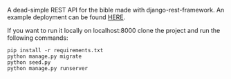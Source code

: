 A dead-simple REST API for the bible made with django-rest-framework. An example deployment can be found [HERE](https://bibler.herokuapp.com).

If you want to run it locally on localhost:8000 clone the project and run the following commands:

```
pip install -r requirements.txt
python manage.py migrate
python seed.py
python manage.py runserver
```
